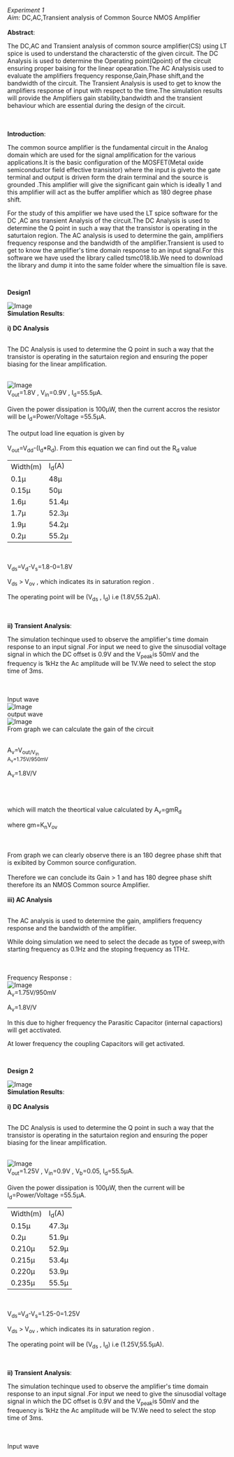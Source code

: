 <em>Experiment 1</em>
<br><em>Aim:</em> DC,AC,Transient analysis of Common Source NMOS Amplifier</br>
<br>**Abstract**:<p> The DC,AC and Transient analysis of common source amplifier(CS) using LT spice is used to understand the characterstic of the given circuit. The DC Analysis is used to determine the Operating point(Qpoint) of the circuit ensuring proper baising for the linear opearation.The AC Analysisis used to evaluate the amplifiers frequency response,Gain,Phase shift,and the bandwidth of the circuit. The Transient Analysis is used to get to know the amplifiers response of input with respect to the time.The simulation results will provide the Amplifiers gain stability,bandwidth and the transient behaviour which are essential during the design of the circuit.</p></br> 
<br>**Introduction**:<p> The common source amplifier is the fundamental circuit in the Analog domain which are used for the signal amplification for the various applications.It is the basic configuration of the MOSFET(Metal oxide semiconductor field effective transistor) where the input is giveto the gate terminal and output is driven form the drain terminal and the source is grounded .This amplifier will give the significant gain which is ideally 1 and this amplifier will act as the buffer amplifier which as 180 degree phase shift.</p><p>For the study of this amplifier we have used the LT spice software for the DC ,AC ans transient Analysis of the circuit.The DC Analysis is used to determine the Q point in such a way that the transistor is operating in the saturtaion region. The AC analysis is used to determine the gain, amplifiers frequency response and the bandwidth of the amplifier.Transient is used to get to know the amplifier's time domain response to an input signal.For this software we have used the library called tsmc018.lib.We need to download the library and dump it into the same folder where the simualtion file is save.</p></br>

**Design1**

![Image](https://github.com/user-attachments/assets/b6f85d21-1ce1-452f-a2b8-def507cbb9ba) 
<br>**Simulation Results**:</br>
<br>**i) DC Analysis**</br>
<br><p>The DC Analysis is used to determine the Q point in such a way that the transistor is operating in the saturtaion region and ensuring the poper biasing for the linear amplification.</p></br>
![Image](https://github.com/user-attachments/assets/9a5b6602-1f51-40ee-ae98-9c608f4fef62)
<br>V<sub>out</sub>=1.8V , V<sub>in</sub>=0.9V , I<sub>d</sub>=55.5µA.</br>
<br> Given the power dissipation is 100µW, then the current accros the resistor will be I<sub>d</sub>=Power/Voltage =55.5µA.</br>
<br>The output load line equation is given by</br><br>V<sub>out</sub>=V<sub>dd</sub>-(I<sub>d</sub>*R<sub>d</sub>). From this equation we can find out the R<sub>d</sub> value </br>
<table>
  <tr>
    <td>Width(m)</td>
    <td>I<sub>d</sub>(A)</td> 
  </tr>
  <tr>
    <td>0.1µ</td>
    <td>48µ</td>
  </tr>
  <tr>
    <td>0.15µ</td>
    <td>50µ</td>
  </tr>
  <tr>
    <td>1.6µ</td>
    <td>51.4µ</td>
  </tr>
  <tr>
    <td>1.7µ</td>
    <td>52.3µ</td>
  </tr>
  <tr>
    <td>1.9µ</td>
    <td>54.2µ</td>
  </tr>
  <tr>
    <td>0.2µ</td>
    <td>55.2µ</td>
  </tr>
</table>
<br><p>V<sub>ds</sub>=V<sub>d</sub>-V<sub>s</sub>=1.8-0=1.8V</p><p>V<sub>ds</sub> > V<sub>ov</sub> , which indicates its in saturation region .</p><p>The operating point will be (V<sub>ds</sub> , I<sub>d</sub>)
i.e (1.8V,55.2µA).</p></br>

**ii) Transient Analysis**:
<br><p>The simulation techinque used to observe the amplifier's time domain response to an input signal .For input we need to give the sinusodial voltage signal in which the DC offset is 0.9V and the V<sub>peak</sub>is 50mV and the frequency is 1kHz the Ac amplitude will be 1V.We need to select the stop time of 3ms.</p></br>
<br>Input wave</br>
![Image](https://github.com/user-attachments/assets/0d6191c7-6326-49d0-9499-6626b21bfc25) 
<br>output wave </br>
![Image](https://github.com/user-attachments/assets/8d177b52-48d5-47d2-8829-b04418017ddb)
<br>From graph we can calculate the gain of the circuit</br>
<br><p>A<sub>v</sub>=V<sub>out/V<sub>in</sub>
<br>A<sub>v</sub>=1.75V/950mV</p><p>A<sub>v</sub>=1.8V/V</p></br>
<br><p>which will match the theortical value calculated by A<sub>v</sub>=gmR<sub>d</sub></p><p>where gm=K<sub>n</sub>V<sub>ov</sub></p></br>
<br> From graph we can clearly observe there is an 180 degree phase shift that is exibited by Common source configuration.</br>
<br>Therefore we can conclude its Gain > 1 and has 180 degree phase shift therefore its an NMOS Common source Amplifier. </br>
<br>**iii) AC Analysis**</br>
<br><p>The AC analysis is used to determine the gain, amplifiers frequency response and the bandwidth of the amplifier.</p><p>While doing simulation we need to select the decade as type of sweep,with starting frequency as 0.1Hz and the stoping frequency as 1THz.</p></br>
<br>Frequency Response :</br>
 ![Image](https://github.com/user-attachments/assets/aee3eb9a-30bb-4010-8b66-00b9ea072885) 
<br>A<sub>v</sub>=1.75V/950mV</p><p>A<sub>v</sub>=1.8V/V</p><p>In this due to higher frequency the Parasitic Capacitor (internal capactiors) will get acctivated.</p><p>At lower frequency the coupling Capacitors will get activated.</p></br>

**Design 2**

![Image](https://github.com/user-attachments/assets/229678b4-2532-4242-9b94-e772871a8ea4)
<br>**Simulation Results**:</br>
<br>**i) DC Analysis**</br>
<br><p>The DC Analysis is used to determine the Q point in such a way that the transistor is operating in the saturtaion region and ensuring the poper biasing for the linear amplification.</p></br>
![Image](https://github.com/user-attachments/assets/603c9042-133b-4bd3-8f6e-5146a48549fb)
<br>V<sub>out</sub>=1.25V , V<sub>in</sub>=0.9V , V<sub>b</sub>=0.05, I<sub>d</sub>=55.5µA.</br>
<br> Given the power dissipation is 100µW, then the current will be I<sub>d</sub>=Power/Voltage =55.5µA.</br>
<table>
  <tr>
    <td>Width(m)</td>
    <td>I<sub>d</sub>(A)</td> 
  </tr>
  <tr>
    <td>0.15µ</td>
    <td>47.3µ</td>
  </tr>
  <tr>
    <td>0.2µ</td>
    <td>51.9µ</td>
  </tr>
  <tr>
    <td>0.210µ</td>
    <td>52.9µ</td>
  </tr>
  <tr>
    <td>0.215µ</td>
    <td>53.4µ</td>
  </tr>
  <tr>
    <td>0.220µ</td>
    <td>53.9µ</td>
  </tr>
  <tr>
    <td>0.235µ</td>
    <td>55.5µ</td>
  </tr>
</table>
<br><p>V<sub>ds</sub>=V<sub>d</sub>-V<sub>s</sub>=1.25-0=1.25V</p><p>V<sub>ds</sub> > V<sub>ov</sub> , which indicates its in saturation region .</p><p>The operating point will be (V<sub>ds</sub> , I<sub>d</sub>)
i.e (1.25V,55.5µA).</p></br>

**ii) Transient Analysis**:
<br><p>The simulation techinque used to observe the amplifier's time domain response to an input signal .For input we need to give the sinusodial voltage signal in which the DC offset is 0.9V and the V<sub>peak</sub>is 50mV and the frequency is 1kHz the Ac amplitude will be 1V.We need to select the stop time of 3ms.</p></br>
<br>Input wave</br>
